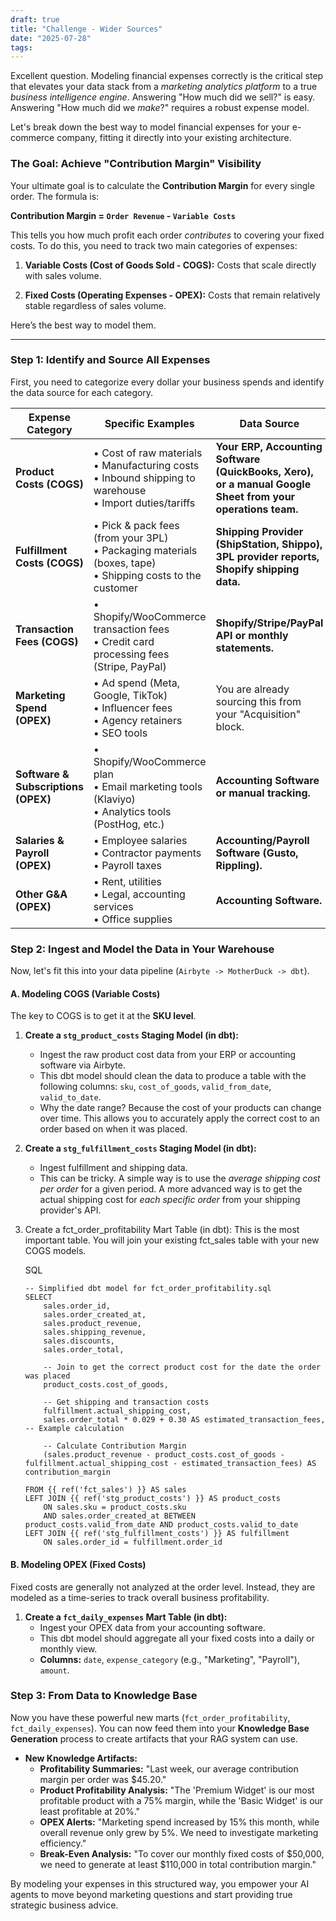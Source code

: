 ```yaml
---
draft: true
title: "Challenge - Wider Sources"
date: "2025-07-28"
tags: 
---
```

Excellent question. Modeling financial expenses correctly is the critical step that elevates your data stack from a _marketing analytics platform_ to a true _business intelligence engine_. Answering "How much did we sell?" is easy. Answering "How much did we _make_?" requires a robust expense model.

Let's break down the best way to model financial expenses for your e-commerce company, fitting it directly into your existing architecture.

### The Goal: Achieve "Contribution Margin" Visibility

Your ultimate goal is to calculate the **Contribution Margin** for every single order. The formula is:

**Contribution Margin = `Order Revenue` - `Variable Costs`**

This tells you how much profit each order _contributes_ to covering your fixed costs. To do this, you need to track two main categories of expenses:

1. **Variable Costs (Cost of Goods Sold - COGS):** Costs that scale directly with sales volume.
    
2. **Fixed Costs (Operating Expenses - OPEX):** Costs that remain relatively stable regardless of sales volume.
    

Here’s the best way to model them.

---

### Step 1: Identify and Source All Expenses

First, you need to categorize every dollar your business spends and identify the data source for each category.

| Expense Category                    | Specific Examples                                                                                                    | Data Source                                                                                               |
| ----------------------------------- | -------------------------------------------------------------------------------------------------------------------- | --------------------------------------------------------------------------------------------------------- |
| **Product Costs (COGS)**            | • Cost of raw materials  <br>• Manufacturing costs  <br>• Inbound shipping to warehouse  <br>• Import duties/tariffs | **Your ERP, Accounting Software (QuickBooks, Xero), or a manual Google Sheet from your operations team.** |
| **Fulfillment Costs (COGS)**        | • Pick & pack fees (from your 3PL)  <br>• Packaging materials (boxes, tape)  <br>• Shipping costs to the customer    | **Shipping Provider (ShipStation, Shippo), 3PL provider reports, Shopify shipping data.**                 |
| **Transaction Fees (COGS)**         | • Shopify/WooCommerce transaction fees  <br>• Credit card processing fees (Stripe, PayPal)                           | **Shopify/Stripe/PayPal API or monthly statements.**                                                      |
| **Marketing Spend (OPEX)**          | • Ad spend (Meta, Google, TikTok)  <br>• Influencer fees  <br>• Agency retainers  <br>• SEO tools                    | You are already sourcing this from your "Acquisition" block.                                              |
| **Software & Subscriptions (OPEX)** | • Shopify/WooCommerce plan  <br>• Email marketing tools (Klaviyo)  <br>• Analytics tools (PostHog, etc.)             | **Accounting Software or manual tracking.**                                                               |
| **Salaries & Payroll (OPEX)**       | • Employee salaries  <br>• Contractor payments  <br>• Payroll taxes                                                  | **Accounting/Payroll Software (Gusto, Rippling).**                                                        |
| **Other G&A (OPEX)**                | • Rent, utilities  <br>• Legal, accounting services  <br>• Office supplies                                           | **Accounting Software.**                                                                                  |

### Step 2: Ingest and Model the Data in Your Warehouse

Now, let's fit this into your data pipeline (`Airbyte -> MotherDuck -> dbt`).

#### A. Modeling COGS (Variable Costs)

The key to COGS is to get it at the **SKU level**.

1. **Create a `stg_product_costs` Staging Model (in dbt):**
    - Ingest the raw product cost data from your ERP or accounting software via Airbyte.
    - This dbt model should clean the data to produce a table with the following columns: `sku`, `cost_of_goods`, `valid_from_date`, `valid_to_date`.
    - Why the date range? Because the cost of your products can change over time. This allows you to accurately apply the correct cost to an order based on when it was placed.
2. **Create a `stg_fulfillment_costs` Staging Model (in dbt):**
    - Ingest fulfillment and shipping data.
    - This can be tricky. A simple way is to use the _average shipping cost per order_ for a given period. A more advanced way is to get the actual shipping cost for _each specific order_ from your shipping provider's API.
3. Create a fct_order_profitability Mart Table (in dbt):
    This is the most important table. You will join your existing fct_sales table with your new COGS models.
    
    SQL
    
    ```
    -- Simplified dbt model for fct_order_profitability.sql
    SELECT
        sales.order_id,
        sales.order_created_at,
        sales.product_revenue,
        sales.shipping_revenue,
        sales.discounts,
        sales.order_total,
    
        -- Join to get the correct product cost for the date the order was placed
        product_costs.cost_of_goods,
    
        -- Get shipping and transaction costs
        fulfillment.actual_shipping_cost,
        sales.order_total * 0.029 + 0.30 AS estimated_transaction_fees, -- Example calculation
    
        -- Calculate Contribution Margin
        (sales.product_revenue - product_costs.cost_of_goods - fulfillment.actual_shipping_cost - estimated_transaction_fees) AS contribution_margin
    
    FROM {{ ref('fct_sales') }} AS sales
    LEFT JOIN {{ ref('stg_product_costs') }} AS product_costs
        ON sales.sku = product_costs.sku
        AND sales.order_created_at BETWEEN product_costs.valid_from_date AND product_costs.valid_to_date
    LEFT JOIN {{ ref('stg_fulfillment_costs') }} AS fulfillment
        ON sales.order_id = fulfillment.order_id
    ```
    

#### B. Modeling OPEX (Fixed Costs)

Fixed costs are generally not analyzed at the order level. Instead, they are modeled as a time-series to track overall business profitability.

1. **Create a `fct_daily_expenses` Mart Table (in dbt):**
    - Ingest your OPEX data from your accounting software.
    - This dbt model should aggregate all your fixed costs into a daily or monthly view.
    - **Columns:** `date`, `expense_category` (e.g., "Marketing", "Payroll"), `amount`.

### Step 3: From Data to Knowledge Base

Now you have these powerful new marts (`fct_order_profitability`, `fct_daily_expenses`). You can now feed them into your **Knowledge Base Generation** process to create artifacts that your RAG system can use.

- **New Knowledge Artifacts:**
    - **Profitability Summaries:** "Last week, our average contribution margin per order was $45.20."
    - **Product Profitability Analysis:** "The 'Premium Widget' is our most profitable product with a 75% margin, while the 'Basic Widget' is our least profitable at 20%."
    - **OPEX Alerts:** "Marketing spend increased by 15% this month, while overall revenue only grew by 5%. We need to investigate marketing efficiency."
    - **Break-Even Analysis:** "To cover our monthly fixed costs of $50,000, we need to generate at least $110,000 in total contribution margin."

By modeling your expenses in this structured way, you empower your AI agents to move beyond marketing questions and start providing true strategic business advice.